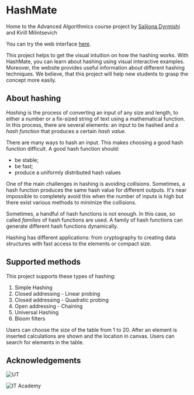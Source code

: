 # HashMate
Home to the Advanced Algorithmics course project by [Salijona Dyrmishi](https://github.com/salijona) and Kirill Milintsevich

You can try the web interface [here](https://501good.github.io/hash/index.html).

This project helps to get the visual intuition on how the hashing works. With HashMate, you can learn about hashing using visual interactive examples. Moreover, the website provides useful information about different hashing techniques. We believe, that this project will help new students to grasp the concept more easily.

## About hashing

_Hashing_ is the process of converting an input of any size and length,  to either a number or a fix-sized string of text using a mathematical function. In this process, there are several elements: an input to be hashed and a _hash function_ that produces a certain _hash value_.

There are many ways to hash an input. This makes choosing a good hash function difficult. A good hash function should:
- be stable;
- be fast;
- produce a uniformly distributed hash values

One of the main challenges in hashing is avoiding _collisions_. Sometimes, a hash function produces the same hash value for different outputs. It's near impossible to completely avoid this when the number of inputs is high but there exist various methods to minimize the collisions.

Sometimes, a handful of hash functions is not enough. In this case, so called _families_ of hash functions are used. A family of hash functions can generate different hash functions dynamically.

Hashing has different applications: from cryptography to creating data structures with fast access to the elements or compact size. 

## Supported methods

This project supports these types of hashing:
1. Simple Hashing
2. Closed addressing - Linear probing
3. Closed addressing - Quadratic probing
4. Open addressing - Chaining
5. Universal Hashing
6. Bloom filters

Users can choose the size of the table from 1 to 20. After an element is inserted calculations are shown and the location in canvas. Users can search for elements in the table. 

## Acknowledgements

![UT](https://www.ut.ee/sites/default/files/styles/ut_content_width/public/tu_logod_17122015_horisontaal_eng_sinine_2.png)

![IT Academy](https://www.cs.ut.ee/sites/default/files/styles/ut_content_width/public/ita_small-logo-eng.png)
